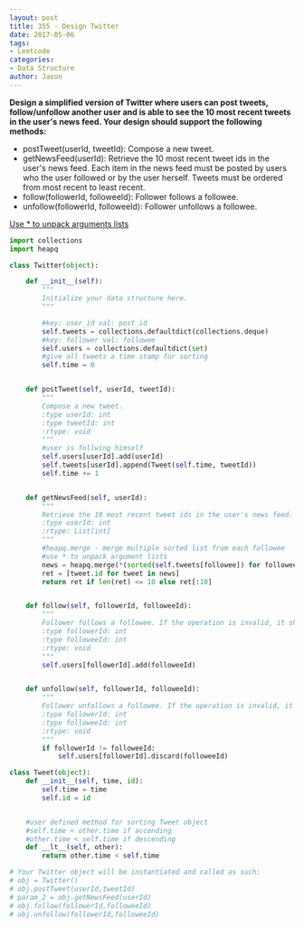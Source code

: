 ```yaml
---
layout: post
title: 355 - Design Twitter
date: 2017-05-06
tags:
- Leetcode
categories:
- Data Structure
author: Jason
---
```

**Design a simplified version of Twitter where users can post tweets, follow/unfollow another user and is able to see the 10 most recent tweets in the user's news feed. Your design should support the following methods:**

* postTweet(userId, tweetId): Compose a new tweet.
* getNewsFeed(userId): Retrieve the 10 most recent tweet ids in the user's news feed. Each item in the news feed must be posted by users who the user followed or by the user herself. Tweets must be ordered from most recent to least recent.
* follow(followerId, followeeId): Follower follows a followee.
* unfollow(followerId, followeeId): Follower unfollows a followee.

[Use * to unpack arguments lists](https://docs.python.org/2/tutorial/controlflow.html#unpacking-argument-lists)

```python
import collections
import heapq

class Twitter(object):

    def __init__(self):
        """
        Initialize your data structure here.
        """

        #key: user_id val: post_id
        self.tweets = collections.defaultdict(collections.deque)
        #key: follower val: followee
        self.users = collections.defaultdict(set)
        #give all tweets a time stamp for sorting
        self.time = 0


    def postTweet(self, userId, tweetId):
        """
        Compose a new tweet.
        :type userId: int
        :type tweetId: int
        :rtype: void
        """
        #user is follwing himself
        self.users[userId].add(userId)
        self.tweets[userId].append(Tweet(self.time, tweetId))
        self.time += 1


    def getNewsFeed(self, userId):
        """
        Retrieve the 10 most recent tweet ids in the user's news feed. Each item in the news feed must be posted by users who the user followed or by the user herself. Tweets must be ordered from most recent to least recent.
        :type userId: int
        :rtype: List[int]
        """
        #heapq.merge - merge multiple sorted list from each followee
        #use * to unpack argument lists
        news = heapq.merge(*(sorted(self.tweets[followee]) for followee in self.users[userId]))
        ret = [tweet.id for tweet in news]
        return ret if len(ret) <= 10 else ret[:10]


    def follow(self, followerId, followeeId):
        """
        Follower follows a followee. If the operation is invalid, it should be a no-op.
        :type followerId: int
        :type followeeId: int
        :rtype: void
        """
        self.users[followerId].add(followeeId)


    def unfollow(self, followerId, followeeId):
        """
        Follower unfollows a followee. If the operation is invalid, it should be a no-op.
        :type followerId: int
        :type followeeId: int
        :rtype: void
        """
        if followerId != followeeId:
            self.users[followerId].discard(followeeId)

class Tweet(object):
    def __init__(self, time, id):
        self.time = time
        self.id = id


    #user defined method for sorting Tweet object
    #self.time < other.time if accending
    #other.time < self.time if descending
    def __lt__(self, other):
        return other.time < self.time

# Your Twitter object will be instantiated and called as such:
# obj = Twitter()
# obj.postTweet(userId,tweetId)
# param_2 = obj.getNewsFeed(userId)
# obj.follow(followerId,followeeId)
# obj.unfollow(followerId,followeeId)
```
